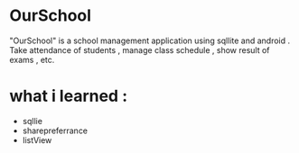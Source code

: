 # OurSchool


"OurSchool" is a school management application using sqllite and android . Take attendance of students , manage class schedule , show result of exams , etc.

# what i learned :
- sqllie
- sharepreferrance
- listView 
